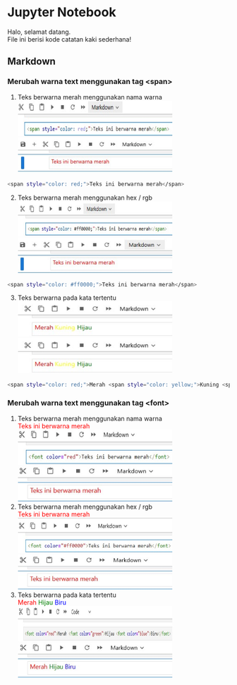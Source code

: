 # Jupyter Notebook  

Halo, selamat datang.   
File ini berisi kode catatan kaki sederhana!   

## Markdown 
### Merubah warna text menggunakan tag <<c>span> 
1. Teks berwarna merah menggunakan nama warna  
<img src="img/JupNot/01.jpg" width="350" height="80"> <img src="img/JupNot/02.jpg" width="350" height="80">   
```bash
<span style="color: red;">Teks ini berwarna merah</span>
```  
2. Teks berwarna merah menggunakan hex / rgb  
<img src="img/JupNot/03.jpg" width="350" height="80"> <img src="img/JupNot/04.jpg" width="350" height="80">  
```bash
<span style="color: #ff0000;">Teks ini berwarna merah</span>  
```  
3. Teks berwarna pada kata tertentu  
<img src="img/JupNot/05.jpg" width="350" height="80"> <img src="img/JupNot/05.jpg" width="350" height="80">  
```bash
<span style="color: red;">Merah <span style="color: yellow;">Kuning <span style="color: green;">Hijau</span>  
```
### Merubah warna text menggunakan tag <<c>font> 
1. Teks berwarna merah menggunakan nama warna  
<font color="red">Teks ini berwarna merah</font>  
<img src="img/JupNot/06.jpg" width="350" height="80"> <img src="img/JupNot/07.jpg" width="350" height="80">  
3. Teks berwarna merah menggunakan hex / rgb  
<font color="#ff0000">Teks ini berwarna merah</font>  
<img src="img/JupNot/08.jpg" width="350" height="80"> <img src="img/JupNot/09.jpg" width="350" height="80">  
5. Teks berwarna pada kata tertentu  
<font color="red">Merah <font color="green">Hijau <font color="blue">Biru</font>  
<img src="img/JupNot/10.jpg" width="350" height="80"> <img src="img/JupNot/11.jpg" width="350" height="80">  

